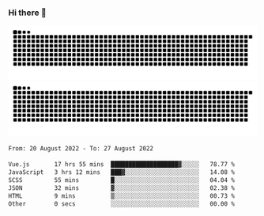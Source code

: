 ### Hi there 👋

![GitHub Snake Light](https://raw.githubusercontent.com/jichangee/jichangee/output/github-snake.svg#gh-light-mode-only)
![GitHub Snake dark](https://raw.githubusercontent.com/jichangee/jichangee/output/github-snake-dark.svg#gh-dark-mode-only)

<!--START_SECTION:waka-->

```text
From: 20 August 2022 - To: 27 August 2022

Vue.js       17 hrs 55 mins  ███████████████████▓░░░░░   78.77 %
JavaScript   3 hrs 12 mins   ███▓░░░░░░░░░░░░░░░░░░░░░   14.08 %
SCSS         55 mins         █░░░░░░░░░░░░░░░░░░░░░░░░   04.04 %
JSON         32 mins         ▓░░░░░░░░░░░░░░░░░░░░░░░░   02.38 %
HTML         9 mins          ▒░░░░░░░░░░░░░░░░░░░░░░░░   00.73 %
Other        0 secs          ░░░░░░░░░░░░░░░░░░░░░░░░░   00.00 %
```

<!--END_SECTION:waka-->

<!--
![GitHub Snake Light](github-snake.svg#gh-light-mode-only)
![GitHub Snake dark](github-snake-dark.svg#gh-dark-mode-only)
-->

<!--
**jichangee/jichangee** is a ✨ _special_ ✨ repository because its `README.md` (this file) appears on your GitHub profile.

Here are some ideas to get you started:

- 🔭 I’m currently working on ...
- 🌱 I’m currently learning ...
- 👯 I’m looking to collaborate on ...
- 🤔 I’m looking for help with ...
- 💬 Ask me about ...
- 📫 How to reach me: ...
- 😄 Pronouns: ...
- ⚡ Fun fact: ...
-->
